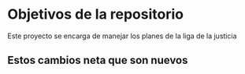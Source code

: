 # Objetivos de la repositorio

Este proyecto se encarga de manejar los planes de la liga de la justicia

## Estos cambios neta que son nuevos
